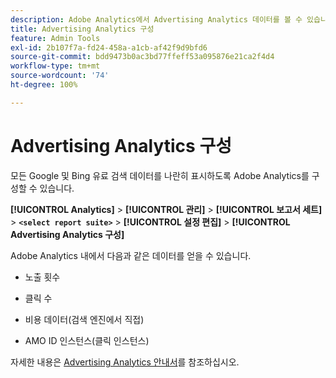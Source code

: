 ```yaml
---
description: Adobe Analytics에서 Advertising Analytics 데이터를 볼 수 있습니다.
title: Advertising Analytics 구성
feature: Admin Tools
exl-id: 2b107f7a-fd24-458a-a1cb-af42f9d9bfd6
source-git-commit: bdd9473b0ac3bd77ffeff53a095876e21ca2f4d4
workflow-type: tm+mt
source-wordcount: '74'
ht-degree: 100%

---
```


# Advertising Analytics 구성

모든 Google 및 Bing 유료 검색 데이터를 나란히 표시하도록 Adobe Analytics를 구성할 수 있습니다.

**[!UICONTROL Analytics]** > **[!UICONTROL 관리]** > **[!UICONTROL 보고서 세트]** > **`<select report suite>`** > **[!UICONTROL 설정 편집]** > **[!UICONTROL Advertising Analytics 구성]**

Adobe Analytics 내에서 다음과 같은 데이터를 얻을 수 있습니다.

* 노출 횟수

* 클릭 수

* 비용 데이터(검색 엔진에서 직접)

* AMO ID 인스턴스(클릭 인스턴스)

자세한 내용은 [Advertising Analytics 안내서](/help/integrate/c-advertising-analytics/overview.md)를 참조하십시오.
